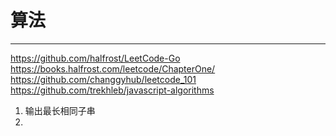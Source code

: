 # 算法

---

https://github.com/halfrost/LeetCode-Go
https://books.halfrost.com/leetcode/ChapterOne/
https://github.com/changgyhub/leetcode_101
https://github.com/trekhleb/javascript-algorithms

1. 输出最长相同子串
2.
